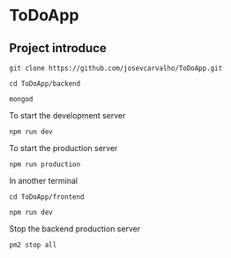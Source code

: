 # ToDoApp
## Project introduce

```
git clone https://github.com/josevcarvalho/ToDoApp.git  

cd ToDoApp/backend

mongod
```

To start the development server

```
npm run dev 
```

To start the production server

```
npm run production
```

In another terminal

```
cd ToDoApp/frontend

npm run dev
```

Stop the backend production server

```
pm2 stop all
```
